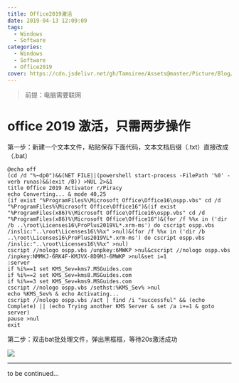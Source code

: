 ```yaml
---
title: Office2019激活
date: 2019-04-13 12:09:09
tags:
  - Windows
  - Software
categories:
  - Windows
  - Software
  - Office2019
cover: https://cdn.jsdelivr.net/gh/Tamsiree/Assets@master/Picture/Blog/Cover/wallhaven-md3vjm.jpg
---
```

> 前提：电脑需要联网

# office 2019 激活，只需两步操作

第一步：新建一个文本文件，粘贴保存下面代码，文本文档后缀（.txt）直接改成（.bat）

```dos
@echo off
(cd /d "%~dp0")&&(NET FILE||(powershell start-process -FilePath '%0' -verb runas)&&(exit /B)) >NUL 2>&1
title Office 2019 Activator r/Piracy
echo Converting... & mode 40,25
(if exist "%ProgramFiles%\Microsoft Office\Office16\ospp.vbs" cd /d "%ProgramFiles%\Microsoft Office\Office16")&(if exist "%ProgramFiles(x86)%\Microsoft Office\Office16\ospp.vbs" cd /d "%ProgramFiles(x86)%\Microsoft Office\Office16")&(for /f %%x in ('dir /b ..\root\Licenses16\ProPlus2019VL*.xrm-ms') do cscript ospp.vbs /inslic:"..\root\Licenses16\%%x" >nul)&(for /f %%x in ('dir /b ..\root\Licenses16\ProPlus2019VL*.xrm-ms') do cscript ospp.vbs /inslic:"..\root\Licenses16\%%x" >nul)
cscript //nologo ospp.vbs /unpkey:6MWKP >nul&cscript //nologo ospp.vbs /inpkey:NMMKJ-6RK4F-KMJVX-8D9MJ-6MWKP >nul&set i=1
:server
if %i%==1 set KMS_Sev=kms7.MSGuides.com
if %i%==2 set KMS_Sev=kms8.MSGuides.com
if %i%==3 set KMS_Sev=kms9.MSGuides.com
cscript //nologo ospp.vbs /sethst:%KMS_Sev% >nul
echo %KMS_Sev% & echo Activating...
cscript //nologo ospp.vbs /act | find /i "successful" && (echo Complete) || (echo Trying another KMS Server & set /a i+=1 & goto server)
pause >nul
exit
```

第二步：双击bat批处理文件，弹出黑框框，等待20s激活成功

![](https://imgconvert.csdnimg.cn/aHR0cHM6Ly9pbWcyMDE4LmNuYmxvZ3MuY29tL2Jsb2cvMTI2OTQ2Ni8yMDE5MDYvMTI2OTQ2Ni0yMDE5MDYyMzAyMTE0MzkzOS05MzI4Njk2MjQucG5n?x-oss-process=image/format,png)


---
to be continued...
